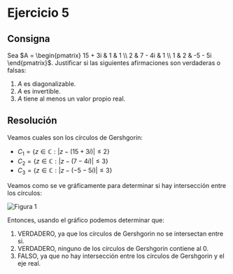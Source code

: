 # Ejercicio 5

## Consigna

Sea $A = \begin{pmatrix}
15 + 3i & 1 & 1 \\
2 & 7 - 4i & 1 \\
1 & 2 & -5 - 5i
\end{pmatrix}$. Justificar si las siguientes afirmaciones son verdaderas o falsas:

1. $A$ es diagonalizable.
2. $A$ es invertible.
3. $A$ tiene al menos un valor propio real.

## Resolución

Veamos cuales son los círculos de Gershgorin:

- $C_1 = \{z \in \mathbb{C} : |z - (15 + 3i)| \leq 2\}$
- $C_2 = \{z \in \mathbb{C} : |z - (7-4i)| \leq 3\}$
- $C_3 = \{z \in \mathbb{C} : |z - (-5 - 5i)| \leq 3\}$

Veamos como se ve gráficamente para determinar si hay intersección entre los círculos:

![Figura 1](images/ej5fig1.png)

Entonces, usando el gráfico podemos determinar que:

1. VERDADERO, ya que los círculos de Gershgorin no se intersectan entre si.
2. VERDADERO, ninguno de los círculos de Gershgorin contiene al 0.
3. FALSO, ya que no hay intersección entre los círculos de Gershgorin y el eje real.